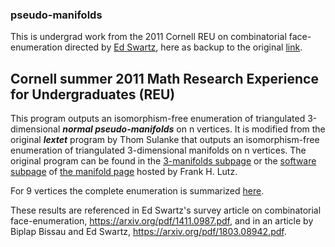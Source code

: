 ### pseudo-manifolds

This is undergrad work from the 2011 Cornell REU on combinatorial face-enumeration directed by [Ed Swartz](http://pi.math.cornell.edu/~ebs/), here as backup to the original [link](https://pi.math.cornell.edu/~takhmejanov/pseudoManifolds.html).

## Cornell summer 2011 Math Research Experience for Undergraduates (REU)

This program outputs an isomorphism-free enumeration of triangulated 3-dimensional ***normal pseudo-manifolds*** on n vertices. It is modified from the original ***lextet*** program by Thom Sulanke that outputs an isomorphism-free enumeration of triangulated 3-dimensional manifolds on n vertices. The original program can be found in the [3-manifolds subpage](https://page.math.tu-berlin.de/~lutz/stellar/3-manifolds.html) or the [software subpage](https://page.math.tu-berlin.de/~lutz/stellar/software.html) of [the manifold page](https://page.math.tu-berlin.de/~lutz/stellar/3-manifolds.html) hosted by Frank H. Lutz.


For 9 vertices the complete enumeration is summarized [here](https://pi.math.cornell.edu/~takhmejanov/pseudoManifolds.html).

These results are referenced in Ed Swartz's survey article on combinatorial face-enumeration, https://arxiv.org/pdf/1411.0987.pdf, and in an article by Biplap Bissau and Ed Swartz, https://arxiv.org/pdf/1803.08942.pdf.
